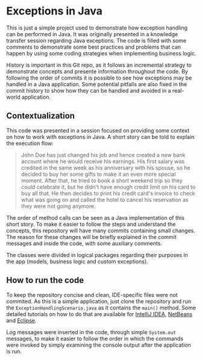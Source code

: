 # Exceptions in Java

This is just a simple project used to demonstrate how exception handling can be
performed in Java. It was originally presented in a knowledge transfer session
regarding Java exceptions. The code is filled with some comments to demonstrate
some best practices and problems that can happen by using some coding strategies
when implementing business logic.

History is important in this Git repo, as it follows an incremental strategy to
demonstrate concepts and presente information throughout the code. By following
the order of commits it is possible to see how exceptions may be handled in a
Java application. Some potential pitfalls are also fixed in the commit history
to show how they can be handled and avoided in a real-world application.


## Contextualization

This code was presented in a session focused on providing some context on how to
work with exceptions in Java. A short story can be told to explain the execution
flow:

> John Doe has just changed his job and hence created a new bank account where
> he would receive his earnings. His first salary was credited in the same week
> as his anniversary with his spouse, so he decided to buy her some gifts to
> make it an even more special moment. After that, he tried to book a short
> weekend trip so they could celebrate it, but he didn't have enough credit
> limit on his card to buy all that. He then decides to print his credit card's
> invoice to check what was going on and called the hotel to cancel his
> reservation as they were not going anymore.

The order of method calls can be seen as a Java implementation of this short
story. To make it easier to follow the steps and understand the concepts, this
repository will have many commits containing small changes. The reason for these
changes will be briefly explained in the commit messages and inside the code,
with some auxiliary comments.

The classes were divided in logical packages regarding their purposes in the app
(models, business logic and custom exceptions).


## How to run the code

To keep the repository concise and clean, IDE-specific files were not commited.
As this is a simple application, just clone the repository and run the
`ExceptionHandlingScenario.java` as it contains the `main()` method. Some detailed
tutorials on how to do that are available for
[IntelliJ IDEA](https://www.jetbrains.com/help/idea/2016.1/running-applications.html),
[NetBeans](https://netbeans.org/kb/docs/java/quickstart.html#run) and
[Eclipse](http://stackoverflow.com/a/12546688/3227787).

Log messages were inserted in the code, through simple `System.out` messages, to
make it easier to follow the order in which the commands were invoked by simply
examining the console output after the application is run.